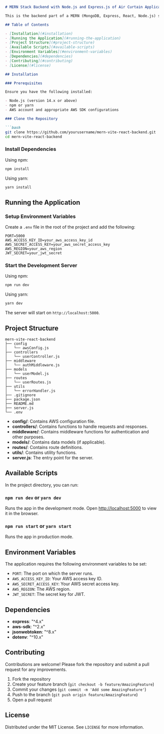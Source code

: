 ```markdown
# MERN Stack Backend with Node.js and Express.js of Air Curtain Application live at : https://pss24j-5173.csb.app

This is the backend part of a MERN (MongoDB, Express, React, Node.js) stack application, built using Node.js and Express for a robust RESTful API, utilizing AWS SDK for database interactions.

## Table of Contents

- [Installation](#installation)
- [Running the Application](#running-the-application)
- [Project Structure](#project-structure)
- [Available Scripts](#available-scripts)
- [Environment Variables](#environment-variables)
- [Dependencies](#dependencies)
- [Contributing](#contributing)
- [License](#license)

## Installation

### Prerequisites

Ensure you have the following installed:

- Node.js (version 14.x or above)
- npm or yarn
- AWS account and appropriate AWS SDK configurations

### Clone the Repository

```bash
git clone https://github.com/yourusername/mern-vite-react-backend.git
cd mern-vite-react-backend
```

### Install Dependencies

Using npm:

```bash
npm install
```

Using yarn:

```bash
yarn install
```

## Running the Application

### Setup Environment Variables

Create a `.env` file in the root of the project and add the following:

```
PORT=5000
AWS_ACCESS_KEY_ID=your_aws_access_key_id
AWS_SECRET_ACCESS_KEY=your_aws_secret_access_key
AWS_REGION=your_aws_region
JWT_SECRET=your_jwt_secret
```

### Start the Development Server

Using npm:

```bash
npm run dev
```

Using yarn:

```bash
yarn dev
```

The server will start on `http://localhost:5000`.

## Project Structure

```plaintext
mern-vite-react-backend
├── config
│   └── awsConfig.js
├── controllers
│   └── userController.js
├── middleware
│   └── authMiddleware.js
├── models
│   └── userModel.js
├── routes
│   └── userRoutes.js
├── utils
│   └── errorHandler.js
├── .gitignore
├── package.json
├── README.md
├── server.js
└── .env
```

- **config/**: Contains AWS configuration file.
- **controllers/**: Contains functions to handle requests and responses.
- **middleware/**: Contains middleware functions for authentication and other purposes.
- **models/**: Contains data models (if applicable).
- **routes/**: Contains route definitions.
- **utils/**: Contains utility functions.
- **server.js**: The entry point for the server.

## Available Scripts

In the project directory, you can run:

### `npm run dev` or `yarn dev`

Runs the app in the development mode.
Open [http://localhost:5000](http://localhost:5000) to view it in the browser.

### `npm run start` or `yarn start`

Runs the app in production mode.

## Environment Variables

The application requires the following environment variables to be set:

- `PORT`: The port on which the server runs.
- `AWS_ACCESS_KEY_ID`: Your AWS access key ID.
- `AWS_SECRET_ACCESS_KEY`: Your AWS secret access key.
- `AWS_REGION`: The AWS region.
- `JWT_SECRET`: The secret key for JWT.

## Dependencies

- **express**: "^4.x"
- **aws-sdk**: "^2.x"
- **jsonwebtoken**: "^8.x"
- **dotenv**: "^10.x"

## Contributing

Contributions are welcome! Please fork the repository and submit a pull request for any improvements.

1. Fork the repository
2. Create your feature branch (`git checkout -b feature/AmazingFeature`)
3. Commit your changes (`git commit -m 'Add some AmazingFeature'`)
4. Push to the branch (`git push origin feature/AmazingFeature`)
5. Open a pull request

## License

Distributed under the MIT License. See `LICENSE` for more information.
```
